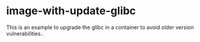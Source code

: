 # image-with-update-glibc
This is an example to upgrade the glibc in a container to avoid older version vulnerabilities..
